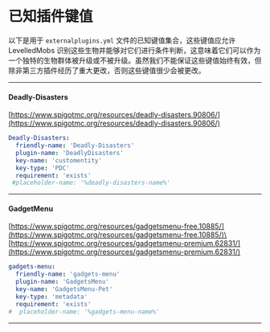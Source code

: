 # 已知插件键值

以下是用于 `externalplugins.yml` 文件的已知键值集合，这些键值应允许 LevelledMobs 识别这些生物并能够对它们进行条件判断，这意味着它们可以作为一个独特的生物群体被升级或不被升级。虽然我们不能保证这些键值始终有效，但除非第三方插件经历了重大更改，否则这些键值很少会被更改。

***

#### Deadly-Disasters

[https://www.spigotmc.org/resources/deadly-disasters.90806/](https://www.spigotmc.org/resources/deadly-disasters.90806/)

```yaml
Deadly-Disasters:
  friendly-name: 'Deadly-Disasters'
  plugin-name: 'DeadlyDisasters'
  key-name: 'customentity'
  key-type: 'PDC'
  requirement: 'exists'
 #placeholder-name: '%deadly-disasters-name%'
```

***

#### GadgetMenu

[https://www.spigotmc.org/resources/gadgetsmenu-free.10885/](https://www.spigotmc.org/resources/gadgetsmenu-free.10885/)\
[https://www.spigotmc.org/resources/gadgetsmenu-premium.62831/](https://www.spigotmc.org/resources/gadgetsmenu-premium.62831/)

```yaml
gadgets-menu:
  friendly-name: 'gadgets-menu'
  plugin-name: 'GadgetsMenu'
  key-name: 'GadgetsMenu-Pet'
  key-type: 'metadata'
  requirement: 'exists'
#  placeholder-name: '%gadgets-menu-name%'
```

***

